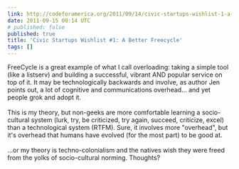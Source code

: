```yaml
---
link: http://codeforamerica.org/2011/09/14/civic-startups-wishlist-1-a-better-freecycle/
date: 2011-09-15 00:14 UTC
# published: false
published: true
title: 'Civic Startups Wishlist #1: A Better Freecycle'
tags: []
---
```


FreeCycle is a great example of what I call overloading: taking a simple tool (like a listserv) and building a successful, vibrant AND popular service on top of it. It may be technologically backwards and involve, as author Jen points out, a lot of cognitive and communications overhead... and yet people grok and adopt it. <br><br>This is my theory, but non-geeks are more comfortable learning a socio-cultural system (lurk, try, be criticized, try again, succeed, criticize, excel) than a technological system (RTFM). Sure, it involves more "overhead", but it's overhead that humans have evolved (for the most part) to be good at.<br><br>...or my theory is techno-colonialism and the natives wish they were freed from the yolks of socio-cultural norming. Thoughts?
